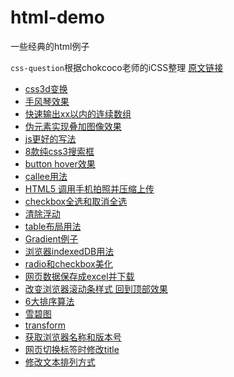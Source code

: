 html-demo
=========

一些经典的html例子

`css-question`根据chokcoco老师的iCSS整理
[原文链接](https://github.com/chokcoco/iCSS)

- [css3d变换](https://github.com/carolyicheng666/html-demo/blob/master/3D-css-transition.html)
- [手风琴效果](https://github.com/carolyicheng666/html-demo/blob/master/Accordion.html)
- [快速输出xx以内的连续数组](https://github.com/carolyicheng666/html-demo/blob/master/ali.js)
- [伪元素实现叠加图像效果](https://github.com/carolyicheng666/html-demo/blob/master/before-after-imageStack.html)
- [js更好的写法](https://github.com/carolyicheng666/html-demo/blob/master/betterJs.js)
- [8款纯css3搜索框](https://github.com/carolyicheng666/html-demo/blob/master/button.html)
- [button hover效果](https://github.com/carolyicheng666/html-demo/blob/master/buttonhover.html)
- [callee用法](https://github.com/carolyicheng666/html-demo/blob/master/callee.js)
- [HTML5 调用手机拍照并压缩上传](https://github.com/carolyicheng666/html-demo/blob/master/camera.html)
- [checkbox全选和取消全选](https://github.com/carolyicheng666/html-demo/blob/master/checkbox.html)
- [清除浮动](https://github.com/carolyicheng666/html-demo/blob/master/clearfix.html)
- [table布局用法](https://github.com/carolyicheng666/html-demo/blob/master/display-table.html)
- [Gradient例子](https://github.com/carolyicheng666/html-demo/blob/master/gradient.html)
- [浏览器indexedDB用法](https://github.com/carolyicheng666/html-demo/blob/master/indexedDB.html)
- [radio和checkbox美化](https://github.com/carolyicheng666/html-demo/blob/master/radio-checkbox.html)
- [网页数据保存成excel并下载](https://github.com/carolyicheng666/html-demo/blob/master/saveAsExcelFile.html)
- [改变浏览器滚动条样式 回到顶部效果](https://github.com/carolyicheng666/html-demo/blob/master/scrollAndGotop.html)
- [6大排序算法](https://github.com/carolyicheng666/html-demo/blob/master/sort.js)
- [雪碧图](https://github.com/carolyicheng666/html-demo/blob/master/sprite.html)
- [transform](https://github.com/carolyicheng666/html-demo/blob/master/transform.html)
- [获取浏览器名称和版本号](https://github.com/carolyicheng666/html-demo/blob/master/version.html)
- [网页切换标签时修改title](https://github.com/carolyicheng666/html-demo/blob/master/visibilitychange.html)
- [修改文本排列方式](https://github.com/carolyicheng666/html-demo/blob/master/writing-mode.html)
